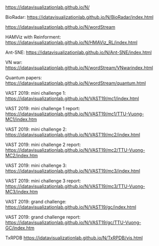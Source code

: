 # 

https://idatavisualizationlab.github.io/N/

BioRadar: https://idatavisualizationlab.github.io/N/BioRadar/index.html

https://idatavisualizationlab.github.io/N/wordStream

HAMViz with Reinforment: https://idatavisualizationlab.github.io/N/HMAViz_RL/index.html

Ant-SNE: https://idatavisualizationlab.github.io/N/Ant-SNE/index.html

VN war: https://idatavisualizationlab.github.io/N/wordStream/VNwarindex.html

Quantum papers: https://idatavisualizationlab.github.io/N/wordStream/quantum.html

VAST 2019: mini challenge 1: https://idatavisualizationlab.github.io/N/VAST19/mc1/index.html

VAST 2019: mini challenge 1 report: https://idatavisualizationlab.github.io/N/VAST19/mc1/TTU-Vuong-MC1/index.htm

VAST 2019: mini challenge 2: https://idatavisualizationlab.github.io/N/VAST19/mc2/index.html

VAST 2019: mini challenge 2 report: https://idatavisualizationlab.github.io/N/VAST19/mc2/TTU-Vuong-MC2/index.htm

VAST 2019: mini challenge 3: https://idatavisualizationlab.github.io/N/VAST19/mc3/index.html

VAST 2019: mini challenge 3 report: https://idatavisualizationlab.github.io/N/VAST19/mc3/TTU-Vuong-MC3/index.htm

VAST 2019: grand challenge: https://idatavisualizationlab.github.io/N/VAST19/gc/index.html

VAST 2019: grand challenge report: https://idatavisualizationlab.github.io/N/VAST19/gc/TTU-Vuong-GC/index.htm

TxRPDB https://idatavisualizationlab.github.io/N/TxRPDB/vis.html
